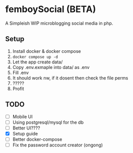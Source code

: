 # femboySocial (BETA)
A Simpleish WIP microblogging social media in php.

## Setup
1. Install docker & docker compose
2. `docker compose up -d`
3. Let the app create data/
4. Copy .env.exmaple into data/ as .env
5. Fill .env
6. It should work nw, if it dosent then check the file perms
7. ?????
8. Profit

## TODO
- [ ] Mobile UI
- [ ] Using postgresql/mysql for the db
- [ ] Better UI????
- [X] Setup guide
- [ ] Better docker-compose
- [ ] Fix the password account creator (ongong)